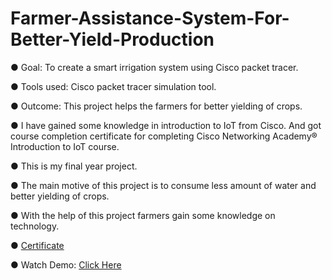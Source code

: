 # Farmer-Assistance-System-For-Better-Yield-Production

● Goal: To create a smart irrigation system using Cisco packet tracer.

● Tools used: Cisco packet tracer simulation tool. 

● Outcome: This project helps the farmers for better yielding of crops.

● I have gained some knowledge in introduction to IoT from Cisco. And got course completion certificate for completing Cisco Networking Academy® Introduction to
IoT course. 

● This is my final year project. 

● The main motive of this project is to consume less amount of water and better yielding of crops. 

● With the help of this project farmers gain some knowledge on technology.

● [Certificate](https://drive.google.com/file/d/1GsjkkK8dIxn4q_qlLmsc5UCme2hE11NE/view?usp=sharing)

● Watch Demo: [Click Here](https://drive.google.com/file/d/1JZakwyb0fHsEQXw8KaWc0EzAAAjyqYBs/view?usp=sharing)

